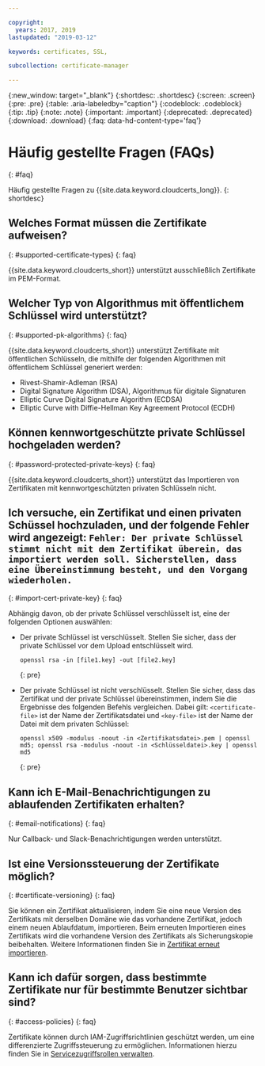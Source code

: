 ```yaml
---

copyright:
  years: 2017, 2019
lastupdated: "2019-03-12"

keywords: certificates, SSL, 

subcollection: certificate-manager

---
```


{:new_window: target="_blank"}
{:shortdesc: .shortdesc}
{:screen: .screen}
{:pre: .pre}
{:table: .aria-labeledby="caption"}
{:codeblock: .codeblock}
{:tip: .tip}
{:note: .note}
{:important: .important}
{:deprecated: .deprecated}
{:download: .download}
{:faq: data-hd-content-type='faq'}

# Häufig gestellte Fragen (FAQs)
{: #faq}

Häufig gestellte Fragen zu {{site.data.keyword.cloudcerts_long}}.
{: shortdesc}

## Welches Format müssen die Zertifikate aufweisen?
{: #supported-certificate-types}
{: faq}

{{site.data.keyword.cloudcerts_short}} unterstützt ausschließlich Zertifikate im PEM-Format.

## Welcher Typ von Algorithmus mit öffentlichem Schlüssel wird unterstützt?
{: #supported-pk-algorithms}
{: faq}

{{site.data.keyword.cloudcerts_short}} unterstützt Zertifikate mit öffentlichen Schlüsseln, die mithilfe der folgenden Algorithmen mit öffentlichem Schlüssel generiert werden:

* Rivest-Shamir-Adleman (RSA)
* Digital Signature Algorithm (DSA), Algorithmus für digitale Signaturen
* Elliptic Curve Digital Signature Algorithm (ECDSA)
* Elliptic Curve with Diffie-Hellman Key Agreement Protocol (ECDH)


## Können kennwortgeschützte private Schlüssel hochgeladen werden?
{: #password-protected-private-keys}
{: faq}

{{site.data.keyword.cloudcerts_short}} unterstützt das Importieren von Zertifikaten mit kennwortgeschützten privaten Schlüsseln nicht.

## Ich versuche, ein Zertifikat und einen privaten Schüssel hochzuladen, und der folgende Fehler wird angezeigt: `Fehler: Der private Schlüssel stimmt nicht mit dem Zertifikat überein, das importiert werden soll. Sicherstellen, dass eine Übereinstimmung besteht, und den Vorgang wiederholen.`
{: #import-cert-private-key}
{: faq}

Abhängig davon, ob der private Schlüssel verschlüsselt ist, eine der folgenden Optionen auswählen:

* Der private Schlüssel ist verschlüsselt. Stellen Sie sicher, dass der private Schlüssel vor dem Upload entschlüsselt wird.

   ```
   openssl rsa -in [file1.key] -out [file2.key]
   ```
   {: pre}

* Der private Schlüssel ist nicht verschlüsselt. Stellen Sie sicher, dass das Zertifikat und der private Schlüssel übereinstimmen, indem Sie die Ergebnisse des folgenden Befehls vergleichen. Dabei gilt: `<certificate-file>` ist der Name der Zertifikatsdatei und `<key-file>` ist der Name der Datei mit dem privaten Schlüssel:

   ```
   openssl x509 -modulus -noout -in <Zertifikatsdatei>.pem | openssl md5; openssl rsa -modulus -noout -in <Schlüsseldatei>.key | openssl md5
   ```
   {: pre}

## Kann ich E-Mail-Benachrichtigungen zu ablaufenden Zertifikaten erhalten?
{: #email-notifications}
{: faq}

Nur Callback- und Slack-Benachrichtigungen werden unterstützt.

## Ist eine Versionssteuerung der Zertifikate möglich?
{: #certificate-versioning}
{: faq}

Sie können ein Zertifikat aktualisieren, indem Sie eine neue Version des Zertifikats mit derselben Domäne wie das vorhandene Zertifikat, jedoch einem neuen Ablaufdatum, importieren. Beim erneuten Importieren eines Zertifikats wird die vorhandene Version des Zertifikats als Sicherungskopie beibehalten. Weitere Informationen finden Sie in [Zertifikat erneut importieren](/docs/services/certificate-manager?topic=certificate-manager-managing-certificates-from-the-dashboard#reimport-certificate).

## Kann ich dafür sorgen, dass bestimmte Zertifikate nur für bestimmte Benutzer sichtbar sind?
{: #access-policies}
{: faq}

Zertifikate können durch IAM-Zugriffsrichtlinien geschützt werden, um eine differenzierte Zugriffssteuerung zu ermöglichen. Informationen hierzu finden Sie in [Servicezugriffsrollen verwalten](/docs/services/certificate-manager?topic=certificate-manager-managing-service-access-roles#managing-service-access-roles).
